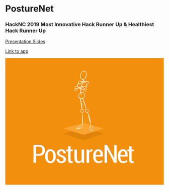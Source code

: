 # PostureNet

### HackNC 2019 Most Innovative Hack Runner Up & Healthiest Hack Runner Up

[Presentation Slides](https://docs.google.com/presentation/d/1OO_T4BK-tkrcCHk5EADHoAqVLLCWYaZP4yieB96uCGg/edit?usp=sharing)

[Link to app](http://posturenet.tech)

![](https://github.com/m-fin/PostureNet/blob/master/public/img/posturenet_orange.png)
